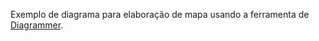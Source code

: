 Exemplo de diagrama para elaboração de mapa usando a ferramenta de [Diagrammer](https://rich-iannone.github.io/DiagrammeR/).
